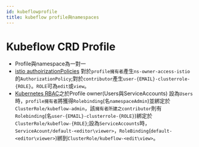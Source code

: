 ```yaml
---
id: kubeflowprofile
title: kubeflow profile與namespaces
---
```


# Kubeflow CRD Profile
* Profile與namespace為一對一
* [istio authoirizationPolicies](https://istio.io/latest/docs/reference/config/security/authorization-policy/)
對於`profile擁有者`產生`ns-owner-access-istio`的`AuthorizationPolicy`;對於`contributor`產生`user-{EMAIL}-clusterrole-{ROLE}`。`ROLE`可為`edit`或`view`。<br/>
* [Kubernetes RBAC](https://kubernetes.io/docs/reference/access-authn-authz/rbac/)之於Profile owner(Users與ServiceAccounts)
設為`Users`時，`profile擁有者`將獲得`Rolebinding`(名`namespaceAdmin`)並綁定於`ClusterRole/kubeflow-admin`，該`擁有者所建之contributor`則有`Rolebinding`(名`user-{EMAIL}-clusterrole-{ROLE}`)綁定於`ClusterRole/kubeflow-{ROLE}`;設為`ServiceAccounts`時，`ServiceAcount/default-<editor\viewer>`，`RoleBinding`(`default-<editor\viewer>`)綁到`ClusterRole/kubeflow-<edit\view>`。